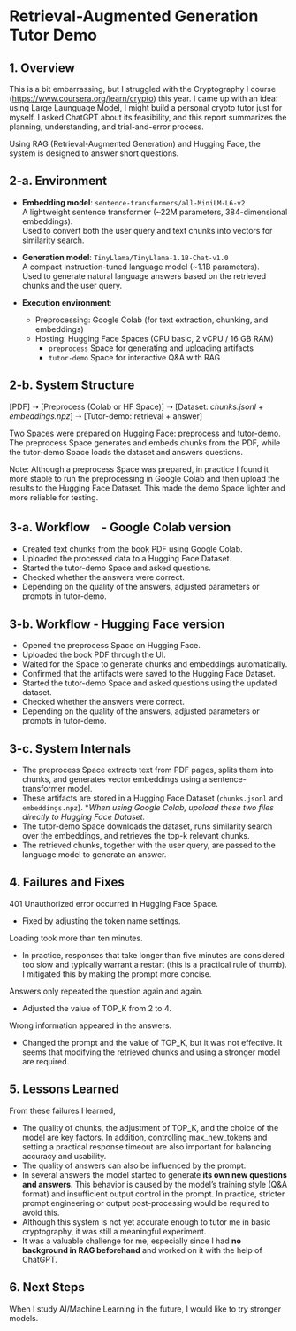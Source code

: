 # Retrieval-Augmented Generation Tutor Demo #

## 1. Overview ##

This is a bit embarrassing, but I struggled with the Cryptography I course (https://www.coursera.org/learn/crypto) this year. I came up with an idea: using Large Launguage Model, I might build a personal crypto tutor just for myself.  I asked ChatGPT about its feasibility, and this report summarizes the planning, understanding, and trial-and-error process.

Using RAG (Retrieval-Augmented Generation) and Hugging Face, the system is designed to answer short questions.


## 2-a. Environment ##

- **Embedding model**: `sentence-transformers/all-MiniLM-L6-v2`  
  A lightweight sentence transformer (~22M parameters, 384-dimensional embeddings).  
  Used to convert both the user query and text chunks into vectors for similarity search.

- **Generation model**: `TinyLlama/TinyLlama-1.1B-Chat-v1.0`  
  A compact instruction-tuned language model (~1.1B parameters).  
  Used to generate natural language answers based on the retrieved chunks and the user query.

- **Execution environment**:  
  - Preprocessing: Google Colab (for text extraction, chunking, and embeddings)  
  - Hosting: Hugging Face Spaces (CPU basic, 2 vCPU / 16 GB RAM)  
    - `preprocess` Space for generating and uploading artifacts  
    - `tutor-demo` Space for interactive Q&A with RAG



## 2-b. System Structure ##

[PDF] ➝ [Preprocess (Colab or HF Space)] ➝ [Dataset: *chunks.jsonl* + *embeddings.npz*] ➝ [Tutor-demo: retrieval + answer]


Two Spaces were prepared on Hugging Face: preprocess and tutor-demo. The preprocess Space generates and embeds chunks from the PDF, while the tutor-demo Space loads the dataset and answers questions.

Note: Although a preprocess Space was prepared, in practice I found it more stable to run the preprocessing in Google Colab and then upload the results to the Hugging Face Dataset. This made the demo Space lighter and more reliable for testing.


## 3-a. Workflow　- Google Colab version ##

- Created text chunks from the book PDF using Google Colab.
- Uploaded the processed data to a Hugging Face Dataset.
- Started the tutor-demo Space and asked questions.
- Checked whether the answers were correct.
- Depending on the quality of the answers, adjusted parameters or prompts in tutor-demo.


## 3-b. Workflow - Hugging Face version ##

- Opened the preprocess Space on Hugging Face.
- Uploaded the book PDF through the UI.
- Waited for the Space to generate chunks and embeddings automatically.
- Confirmed that the artifacts were saved to the Hugging Face Dataset.
- Started the tutor-demo Space and asked questions using the updated dataset.
- Checked whether the answers were correct.
- Depending on the quality of the answers, adjusted parameters or prompts in tutor-demo.


## 3-c. System Internals ##

- The preprocess Space extracts text from PDF pages, splits them into chunks, and generates vector embeddings using a sentence-transformer model.
- These artifacts are stored in a Hugging Face Dataset (`chunks.jsonl` and `embeddings.npz`).  **When using Google Colab, upoload these two files directly to Hugging Face Dataset.*
- The tutor-demo Space downloads the dataset, runs similarity search over the embeddings, and retrieves the top-k relevant chunks.
- The retrieved chunks, together with the user query, are passed to the language model to generate an answer.


## 4. Failures and Fixes ##

401 Unauthorized error occurred in Hugging Face Space.
- Fixed by adjusting the token name settings.

Loading took more than ten minutes.
- In practice, responses that take longer than five minutes are considered too slow and typically warrant a restart (this is a practical rule of thumb). I mitigated this by making the prompt more concise.

Answers only repeated the question again and again.
- Adjusted the value of TOP_K from 2 to 4.

Wrong information appeared in the answers.
- Changed the prompt and the value of TOP_K, but it was not effective. It seems that modifying the retrieved chunks and using a stronger model are required.


## 5. Lessons Learned ##
From these failures I learned,
- The quality of chunks, the adjustment of TOP_K, and the choice of the model are key factors. In addition, controlling   max_new_tokens and setting a practical response timeout are also important for balancing accuracy and usability.
- The quality of answers can also be influenced by the prompt.
- In several answers the model started to generate **its own new questions and answers**. This behavior is caused by the model’s training style (Q&A format) and insufficient output control in the prompt.  In practice, stricter prompt engineering or output post-processing would be required to avoid this.
- Although this system is not yet accurate enough to tutor me in basic cryptography, it was still a meaningful experiment.
- It was a valuable challenge for me, especially since I had <b>no background in RAG beforehand</b> and worked on it with the help of ChatGPT.


## 6. Next Steps ##

When I study AI/Machine Learning in the future, I would like to try stronger models.
